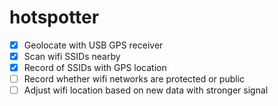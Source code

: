 # hotspotter

- [x] Geolocate with USB GPS receiver
- [x] Scan wifi SSIDs nearby
- [x] Record of SSIDs with GPS location
- [ ] Record whether wifi networks are protected or public
- [ ] Adjust wifi location based on new data with stronger signal
